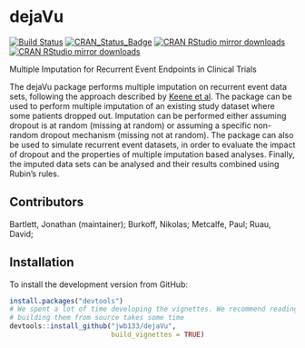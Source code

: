 # dejaVu

[![Build Status](https://travis-ci.org/jwb133/dejaVu.svg?branch=master)](https://travis-ci.org/jwb133/dejaVu)
[![CRAN_Status_Badge](https://www.r-pkg.org/badges/version/dejaVu)](https://cran.r-project.org/package=dejaVu)
[![CRAN RStudio mirror downloads](https://cranlogs.r-pkg.org/badges/dejaVu)](https://cran.r-project.org/package=dejaVu)
[![CRAN RStudio mirror downloads](https://cranlogs.r-pkg.org/badges/grand-total/dejaVu)](https://cran.r-project.org/package=dejaVu)


Multiple Imputation for Recurrent Event Endpoints in Clinical Trials

The dejaVu package performs multiple imputation on recurrent event data sets,
following the approach described by [Keene et al](https://doi.org/10.1002/pst.1624). The 
package can be used to perform multiple imputation of an existing study dataset 
where some patients dropped out. Imputation can be performed either assuming 
dropout is at random (missing at random) or assuming a specific non-random dropout 
mechanism (missing not at random). The package can also be used to simulate 
recurrent event datasets, in order to evaluate the impact of dropout and the 
properties of multiple imputation based analyses. Finally, the imputed data sets 
can be analysed and their results combined using Rubin’s rules.

## Contributors

Bartlett, Jonathan (maintainer); Burkoff, Nikolas; Metcalfe, Paul; Ruau, David;

## Installation

To install the development version from GitHub:
```R
install.packages("devtools")
# We spent a lot of time developing the vignettes. We recommend reading them but 
# building them from source takes some time
devtools::install_github("jwb133/dejaVu", 
                         build_vignettes = TRUE)
```
